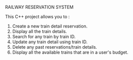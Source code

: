 RAILWAY RESERVATION SYSTEM

This C++ project allows you to : 

1. Create a new train detail reservation.
2. Display all the train details. 
3. Search for any train by train ID. 
4. Update any train detail using train ID.
5. Delete any past reservations/train details.
6. Display all the available trains that are in a user's budget.